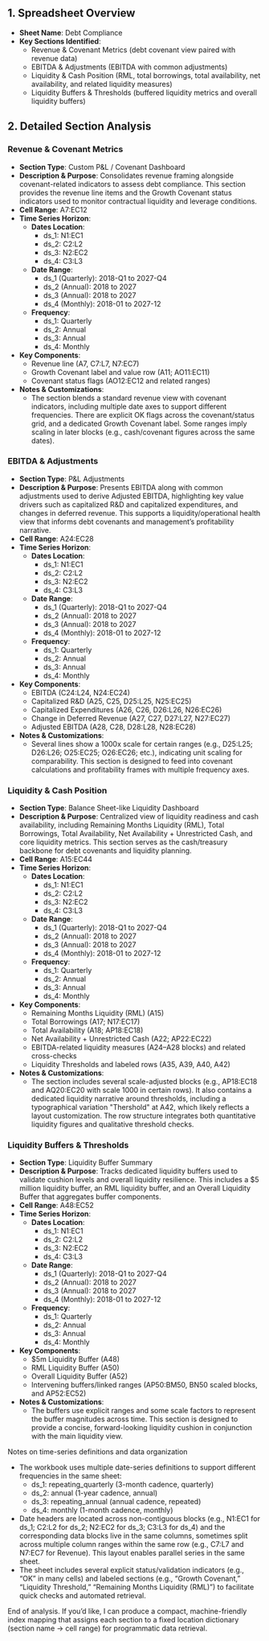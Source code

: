 ## 1. Spreadsheet Overview
- **Sheet Name**: Debt Compliance
- **Key Sections Identified**:
  - Revenue & Covenant Metrics (debt covenant view paired with revenue data)
  - EBITDA & Adjustments (EBITDA with common adjustments)
  - Liquidity & Cash Position (RML, total borrowings, total availability, net availability, and related liquidity measures)
  - Liquidity Buffers & Thresholds (buffered liquidity metrics and overall liquidity buffers)

## 2. Detailed Section Analysis

### Revenue & Covenant Metrics
- **Section Type**: Custom P&L / Covenant Dashboard
- **Description & Purpose**: Consolidates revenue framing alongside covenant-related indicators to assess debt compliance. This section provides the revenue line items and the Growth Covenant status indicators used to monitor contractual liquidity and leverage conditions.
- **Cell Range**: A7:EC12
- **Time Series Horizon**:
  - **Dates Location**: 
    - ds_1: N1:EC1
    - ds_2: C2:L2
    - ds_3: N2:EC2
    - ds_4: C3:L3
  - **Date Range**:
    - ds_1 (Quarterly): 2018-Q1 to 2027-Q4
    - ds_2 (Annual): 2018 to 2027
    - ds_3 (Annual): 2018 to 2027
    - ds_4 (Monthly): 2018-01 to 2027-12
  - **Frequency**:
    - ds_1: Quarterly
    - ds_2: Annual
    - ds_3: Annual
    - ds_4: Monthly
- **Key Components**:
  - Revenue line (A7, C7:L7, N7:EC7)
  - Growth Covenant label and value row (A11; AO11:EC11)
  - Covenant status flags (AO12:EC12 and related ranges)
- **Notes & Customizations**:
  - The section blends a standard revenue view with covenant indicators, including multiple date axes to support different frequencies. There are explicit OK flags across the covenant/status grid, and a dedicated Growth Covenant label. Some ranges imply scaling in later blocks (e.g., cash/covenant figures across the same dates).

### EBITDA & Adjustments
- **Section Type**: P&L Adjustments
- **Description & Purpose**: Presents EBITDA along with common adjustments used to derive Adjusted EBITDA, highlighting key value drivers such as capitalized R&D and capitalized expenditures, and changes in deferred revenue. This supports a liquidity/operational health view that informs debt covenants and management’s profitability narrative.
- **Cell Range**: A24:EC28
- **Time Series Horizon**:
  - **Dates Location**:
    - ds_1: N1:EC1
    - ds_2: C2:L2
    - ds_3: N2:EC2
    - ds_4: C3:L3
  - **Date Range**:
    - ds_1 (Quarterly): 2018-Q1 to 2027-Q4
    - ds_2 (Annual): 2018 to 2027
    - ds_3 (Annual): 2018 to 2027
    - ds_4 (Monthly): 2018-01 to 2027-12
  - **Frequency**:
    - ds_1: Quarterly
    - ds_2: Annual
    - ds_3: Annual
    - ds_4: Monthly
- **Key Components**:
  - EBITDA (C24:L24, N24:EC24)
  - Capitalized R&D (A25, C25, D25:L25, N25:EC25)
  - Capitalized Expenditures (A26, C26, D26:L26, N26:EC26)
  - Change in Deferred Revenue (A27, C27, D27:L27, N27:EC27)
  - Adjusted EBITDA (A28, C28, D28:L28, N28:EC28)
- **Notes & Customizations**:
  - Several lines show a 1000x scale for certain ranges (e.g., D25:L25; D26:L26; O25:EC25; O26:EC26; etc.), indicating unit scaling for comparability. This section is designed to feed into covenant calculations and profitability frames with multiple frequency axes.

### Liquidity & Cash Position
- **Section Type**: Balance Sheet-like Liquidity Dashboard
- **Description & Purpose**: Centralized view of liquidity readiness and cash availability, including Remaining Months Liquidity (RML), Total Borrowings, Total Availability, Net Availability + Unrestricted Cash, and core liquidity metrics. This section serves as the cash/treasury backbone for debt covenants and liquidity planning.
- **Cell Range**: A15:EC44
- **Time Series Horizon**:
  - **Dates Location**:
    - ds_1: N1:EC1
    - ds_2: C2:L2
    - ds_3: N2:EC2
    - ds_4: C3:L3
  - **Date Range**:
    - ds_1 (Quarterly): 2018-Q1 to 2027-Q4
    - ds_2 (Annual): 2018 to 2027
    - ds_3 (Annual): 2018 to 2027
    - ds_4 (Monthly): 2018-01 to 2027-12
  - **Frequency**:
    - ds_1: Quarterly
    - ds_2: Annual
    - ds_3: Annual
    - ds_4: Monthly
- **Key Components**:
  - Remaining Months Liquidity (RML) (A15)
  - Total Borrowings (A17; N17:EC17)
  - Total Availability (A18; AP18:EC18)
  - Net Availability + Unrestricted Cash (A22; AP22:EC22)
  - EBITDA-related liquidity measures (A24–A28 blocks) and related cross-checks
  - Liquidity Thresholds and labeled rows (A35, A39, A40, A42)
- **Notes & Customizations**:
  - The section includes several scale-adjusted blocks (e.g., AP18:EC18 and AQ20:EC20 with scale 1000 in certain rows). It also contains a dedicated liquidity narrative around thresholds, including a typographical variation "Thershold" at A42, which likely reflects a layout customization. The row structure integrates both quantitative liquidity figures and qualitative threshold checks.

### Liquidity Buffers & Thresholds
- **Section Type**: Liquidity Buffer Summary
- **Description & Purpose**: Tracks dedicated liquidity buffers used to validate cushion levels and overall liquidity resilience. This includes a $5 million liquidity buffer, an RML liquidity buffer, and an Overall Liquidity Buffer that aggregates buffer components.
- **Cell Range**: A48:EC52
- **Time Series Horizon**:
  - **Dates Location**:
    - ds_1: N1:EC1
    - ds_2: C2:L2
    - ds_3: N2:EC2
    - ds_4: C3:L3
  - **Date Range**:
    - ds_1 (Quarterly): 2018-Q1 to 2027-Q4
    - ds_2 (Annual): 2018 to 2027
    - ds_3 (Annual): 2018 to 2027
    - ds_4 (Monthly): 2018-01 to 2027-12
  - **Frequency**:
    - ds_1: Quarterly
    - ds_2: Annual
    - ds_3: Annual
    - ds_4: Monthly
- **Key Components**:
  - $5m Liquidity Buffer (A48)
  - RML Liquidity Buffer (A50)
  - Overall Liquidity Buffer (A52)
  - Intervening buffers/linked ranges (AP50:BM50, BN50 scaled blocks, and AP52:EC52)
- **Notes & Customizations**:
  - The buffers use explicit ranges and some scale factors to represent the buffer magnitudes across time. This section is designed to provide a concise, forward-looking liquidity cushion in conjunction with the main liquidity view.

Notes on time-series definitions and data organization
- The workbook uses multiple date-series definitions to support different frequencies in the same sheet:
  - ds_1: repeating_quarterly (3-month cadence, quarterly)
  - ds_2: annual (1-year cadence, annual)
  - ds_3: repeating_annual (annual cadence, repeated)
  - ds_4: monthly (1-month cadence, monthly)
- Date headers are located across non-contiguous blocks (e.g., N1:EC1 for ds_1; C2:L2 for ds_2; N2:EC2 for ds_3; C3:L3 for ds_4) and the corresponding data blocks live in the same columns, sometimes split across multiple column ranges within the same row (e.g., C7:L7 and N7:EC7 for Revenue). This layout enables parallel series in the same sheet.
- The sheet includes several explicit status/validation indicators (e.g., “OK” in many cells) and labeled sections (e.g., “Growth Covenant,” “Liquidity Threshold,” “Remaining Months Liquidity (RML)”) to facilitate quick checks and automated retrieval.

End of analysis. If you’d like, I can produce a compact, machine-friendly index mapping that assigns each section to a fixed location dictionary (section name -> cell range) for programmatic data retrieval.